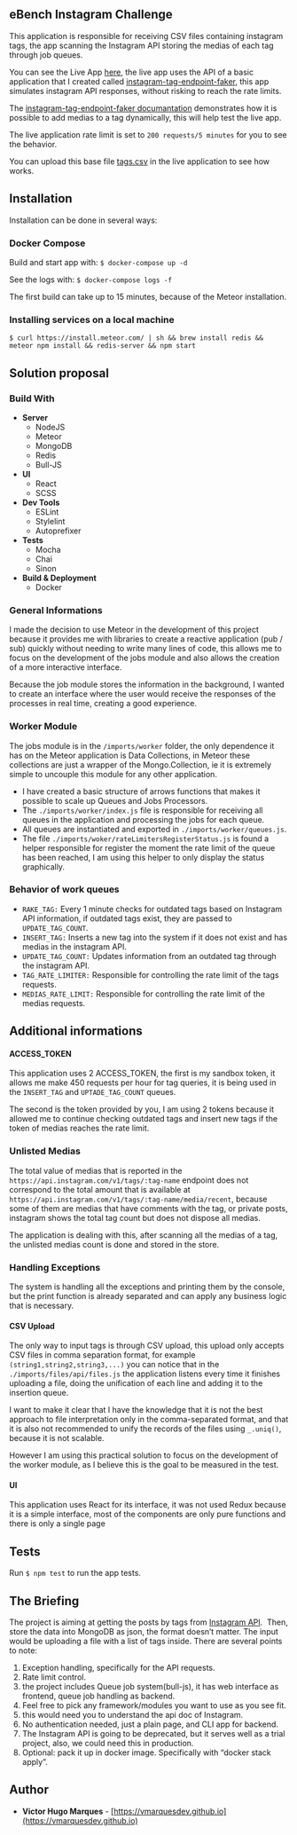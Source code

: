 ## eBench Instagram Challenge

This application is responsible for receiving CSV files containing instagram tags, the app scanning the Instagram API storing the medias of each tag through job queues.

You can see the Live App [here](http://159.203.95.75), the live app uses the API of a basic application that I created called [instagram-tag-endpoint-faker](https://github.com/vmarquesdev/instagram-tags-endpoint-faker), this app simulates instagram API responses, without risking to reach the rate limits.

The [instagram-tag-endpoint-faker documantation](https://github.com/vmarquesdev/instagram-tags-endpoint-faker#instagram-tags-endpoint-faker) demonstrates how it is possible to add medias to a tag dynamically, this will help test the live app.

The live application rate limit is set to `200 requests/5 minutes` for you to see the behavior.

You can upload this base file [tags.csv](https://github.com/eBench/victor/blob/master/tags.csv) in the live application to see how works.

## Installation

Installation can be done in several ways:

### Docker Compose

Build and start app with: `$ docker-compose up -d`

See the logs with: `$ docker-compose logs -f`

The first build can take up to 15 minutes, because of the Meteor installation.

### Installing services on a local machine

`$ curl https://install.meteor.com/ | sh && brew install redis && meteor npm install && redis-server && npm start`

## Solution proposal

### Build With

- **Server**
  - NodeJS
  - Meteor
  - MongoDB
  - Redis
  - Bull-JS
- **UI**
  - React
  - SCSS
- **Dev Tools**
  - ESLint
  - Stylelint
  - Autoprefixer
- **Tests**
  - Mocha
  - Chai
  - Sinon
- **Build & Deployment**
  - Docker

### General Informations

I made the decision to use Meteor in the development of this project because it provides me with libraries to create a reactive application (pub / sub) quickly without needing to write many lines of code, this allows me to focus on the development of the jobs module and also allows the creation of a more interactive interface.

Because the job module stores the information in the background, I wanted to create an interface where the user would receive the responses of the processes in real time, creating a good experience.

### Worker Module

The jobs module is in the `/imports/worker` folder, the only dependence it has on the Meteor application is Data Collections, in Meteor these collections are just a wrapper of the Mongo.Collection, ie it is extremely simple to uncouple this module for any other application.

- I have created a basic structure of arrows functions that makes it possible to scale up Queues and Jobs Processors.
- The `./imports/worker/index.js` file is responsible for receiving all queues in the application and processing the jobs for each queue.
- All queues are instantiated and exported in `./imports/worker/queues.js`.
- The file `./imports/woker/rateLimitersRegisterStatus.js` is found a helper responsible for register the moment the rate limit of the queue has been reached, I am using this helper to only display the status graphically.

### Behavior of work queues

- `RAKE_TAG:` Every 1 minute checks for outdated tags based on Instagram API information, if outdated tags exist, they are passed to `UPDATE_TAG_COUNT`.
- `INSERT_TAG:` Inserts a new tag into the system if it does not exist and has medias in the instagram API.
- `UPDATE_TAG_COUNT:` Updates information from an outdated tag through the instagram API.
- `TAG_RATE_LIMITER:` Responsible for controlling the rate limit of the tags requests.
- `MEDIAS_RATE_LIMIT:` Responsible for controlling the rate limit of the medias requests.

## Additional informations

#### ACCESS_TOKEN

This application uses 2 ACCESS_TOKEN, the first is my sandbox token, it allows me make 450 requests per hour for tag queries, it is being used in the `INSERT_TAG` and `UPTADE_TAG_COUNT` queues.

The second is the token provided by you, I am using 2 tokens because it allowed me to continue checking outdated tags and insert new tags if the token of medias reaches the rate limit.

### Unlisted Medias

The total value of medias that is reported in the `https://api.instagram.com/v1/tags/:tag-name` endpoint does not correspond to the total amount that is available at `https://api.instagram.com/v1/tags/:tag-name/media/recent`, because some of them are medias that have comments with the tag, or private posts, instagram shows the total tag count but does not dispose all medias.

The application is dealing with this, after scanning all the medias of a tag, the unlisted medias count is done and stored in the store.

### Handling Exceptions

The system is handling all the exceptions and printing them by the console, but the print function is already separated and can apply any business logic that is necessary.

#### CSV Upload

The only way to input tags is through CSV upload, this upload only accepts CSV files in comma separation format, for example `(string1,string2,string3,...)` you can notice that in the `./imports/files/api/files.js` the application listens every time it finishes uploading a file, doing the unification of each line and adding it to the insertion queue.

I want to make it clear that I have the knowledge that it is not the best approach to file interpretation only in the comma-separated format, and that it is also not recommended to unify the records of the files using `_.uniq()`, because it is not scalable.

However I am using this practical solution to focus on the development of the worker module, as I believe this is the goal to be measured in the test.

#### UI

This application uses React for its interface, it was not used Redux because it is a simple interface, most of the components are only pure functions and there is only a single page

## Tests

Run `$ npm test` to run the app tests.

## The Briefing

The project is aiming at getting the posts by tags from [Instagram API](https://www.instagram.com/developer/endpoints/tags/#get_tags_media_recent).
 Then, store the data into MongoDB as json, the format doesn’t matter.
The input would be uploading a file with a list of tags inside.
There are several points to note:

1.  Exception handling, specifically for the API requests.
2.  Rate limit control.
3.  the project includes Queue job system(bull-js), it has web interface as frontend, queue job handling as backend.
4.  Feel free to pick any framework/modules you want to use as you see fit.
5.  this would need you to understand the api doc of Instagram.
6.  No authentication needed, just a plain page, and CLI app for backend.
7.  The Instagram API is going to be deprecated, but it serves well as a trial project, also, we could need this in production.
8.  Optional: pack it up in docker image. Specifically with “docker stack apply”.

## Author

- **Victor Hugo Marques** - [https://vmarquesdev.github.io](https://vmarquesdev.github.io)
